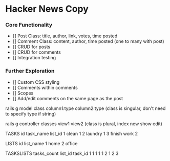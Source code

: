 # Hacker News Copy

### Core Functionality
- [] Post Class: title, author, link, votes, time posted
- [] Comment Class: content, author, time posted (one to many with post)
- [] CRUD for posts
- [] CRUD for comments
- [] Integration testing


### Further Exploration
- [] Custom CSS styling
- [] Comments within comments
- [] Scopes
- [] Add/edit comments on the same page as the post



rails g model class column1:type column2:type
  (class is singular, don't need to specify type if string)

rails g controller classes view1 view2
  (class is plural, index new show edit)


TASKS
id      task_name      list_id
1         clean           1
2         laundry         1
3         finish work     2

LISTS
id      list_name
1         home
2         office

TASKSLISTS
tasks_count   list_id   task_id
1               1           1
1               1           2
1               2           3
